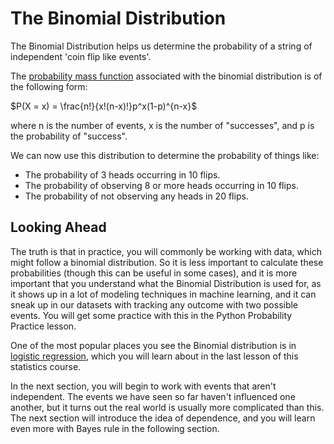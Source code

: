# The Binomial Distribution

The Binomial Distribution helps us determine the probability of a string of independent 'coin flip like events'.

The [probability mass function](https://en.wikipedia.org/wiki/Probability_mass_function) associated with the binomial distribution is of the following form:

$P(X = x) = \frac{n!}{x!(n-x)!}p^x(1-p)^{n-x}$

where n is the number of events, x is the number of "successes", and p is the probability of "success".

We can now use this distribution to determine the probability of things like:

* The probability of 3 heads occurring in 10 flips.
* The probability of observing 8 or more heads occurring in 10 flips.
* The probability of not observing any heads in 20 flips.

## Looking Ahead
The truth is that in practice, you will commonly be working with data, which might follow a binomial distribution. So it is less important to calculate these probabilities (though this can be useful in some cases), and it is more important that you understand what the Binomial Distribution is used for, as it shows up in a lot of modeling techniques in machine learning, and it can sneak up in our datasets with tracking any outcome with two possible events. You will get some practice with this in the Python Probability Practice lesson.

One of the most popular places you see the Binomial distribution is in [logistic regression](https://en.wikipedia.org/wiki/Logistic_regression), which you will learn about in the last lesson of this statistics course.

In the next section, you will begin to work with events that aren't independent. The events we have seen so far haven't influenced one another, but it turns out the real world is usually more complicated than this. The next section will introduce the idea of dependence, and you will learn even more with Bayes rule in the following section.
